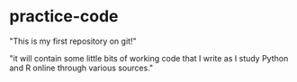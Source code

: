 practice-code
=============


"This is my first repository on git!"

"it will contain some little bits of working code that I write as I study Python and R online through various sources."
